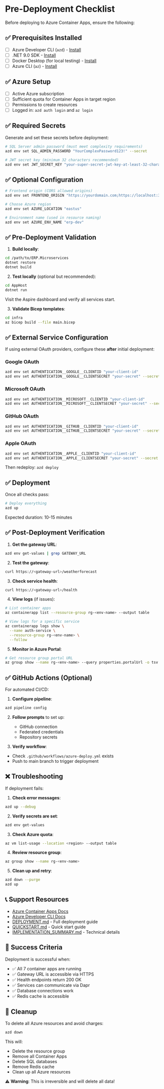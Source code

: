 # Pre-Deployment Checklist

Before deploying to Azure Container Apps, ensure the following:

## ✅ Prerequisites Installed

- [ ] Azure Developer CLI (`azd`) - [Install](https://learn.microsoft.com/azure/developer/azure-developer-cli/install-azd)
- [ ] .NET 9.0 SDK - [Install](https://dotnet.microsoft.com/download/dotnet/9.0)
- [ ] Docker Desktop (for local testing) - [Install](https://www.docker.com/products/docker-desktop)
- [ ] Azure CLI (`az`) - [Install](https://learn.microsoft.com/cli/azure/install-azure-cli)

## ✅ Azure Setup

- [ ] Active Azure subscription
- [ ] Sufficient quota for Container Apps in target region
- [ ] Permissions to create resources
- [ ] Logged in: `azd auth login` and `az login`

## ✅ Required Secrets

Generate and set these secrets before deployment:

```bash
# SQL Server admin password (must meet complexity requirements)
azd env set SQL_ADMIN_PASSWORD "YourComplexPassword123!" --secret

# JWT secret key (minimum 32 characters recommended)
azd env set JWT_SECRET_KEY "your-super-secret-jwt-key-at-least-32-characters-long" --secret
```

## ✅ Optional Configuration

```bash
# Frontend origin (CORS allowed origins)
azd env set FRONTEND_ORIGIN "https://yourdomain.com;https://localhost:3000"

# Choose Azure region
azd env set AZURE_LOCATION "eastus"

# Environment name (used in resource naming)
azd env set AZURE_ENV_NAME "erp-dev"
```

## ✅ Pre-Deployment Validation

1. **Build locally**:
```bash
cd /path/to/ERP.Microservices
dotnet restore
dotnet build
```

2. **Test locally** (optional but recommended):
```bash
cd AppHost
dotnet run
```
Visit the Aspire dashboard and verify all services start.

3. **Validate Bicep templates**:
```bash
cd infra
az bicep build --file main.bicep
```

## ✅ External Service Configuration

If using external OAuth providers, configure these **after** initial deployment:

### Google OAuth
```bash
azd env set AUTHENTICATION__GOOGLE__CLIENTID "your-client-id"
azd env set AUTHENTICATION__GOOGLE__CLIENTSECRET "your-secret" --secret
```

### Microsoft OAuth
```bash
azd env set AUTHENTICATION__MICROSOFT__CLIENTID "your-client-id"
azd env set AUTHENTICATION__MICROSOFT__CLIENTSECRET "your-secret" --secret
```

### GitHub OAuth
```bash
azd env set AUTHENTICATION__GITHUB__CLIENTID "your-client-id"
azd env set AUTHENTICATION__GITHUB__CLIENTSECRET "your-secret" --secret
```

### Apple OAuth
```bash
azd env set AUTHENTICATION__APPLE__CLIENTID "your-client-id"
azd env set AUTHENTICATION__APPLE__CLIENTSECRET "your-secret" --secret
```

Then redeploy: `azd deploy`

## ✅ Deployment

Once all checks pass:

```bash
# Deploy everything
azd up
```

Expected duration: 10-15 minutes

## ✅ Post-Deployment Verification

1. **Get the gateway URL**:
```bash
azd env get-values | grep GATEWAY_URL
```

2. **Test the gateway**:
```bash
curl https://<gateway-url>/weatherforecast
```

3. **Check service health**:
```bash
curl https://<gateway-url>/health
```

4. **View logs** (if issues):
```bash
# List container apps
az containerapp list --resource-group rg-<env-name> --output table

# View logs for a specific service
az containerapp logs show \
  --name auth-service \
  --resource-group rg-<env-name> \
  --follow
```

5. **Monitor in Azure Portal**:
```bash
# Get resource group portal URL
az group show --name rg-<env-name> --query properties.portalUrl -o tsv
```

## ✅ GitHub Actions (Optional)

For automated CI/CD:

1. **Configure pipeline**:
```bash
azd pipeline config
```

2. **Follow prompts** to set up:
   - GitHub connection
   - Federated credentials
   - Repository secrets

3. **Verify workflow**:
- Check `.github/workflows/azure-deploy.yml` exists
- Push to main branch to trigger deployment

## ❌ Troubleshooting

If deployment fails:

1. **Check error messages**:
```bash
azd up --debug
```

2. **Verify secrets are set**:
```bash
azd env get-values
```

3. **Check Azure quota**:
```bash
az vm list-usage --location <region> --output table
```

4. **Review resource group**:
```bash
az group show --name rg-<env-name>
```

5. **Clean up and retry**:
```bash
azd down --purge
azd up
```

## 📞 Support Resources

- [Azure Container Apps Docs](https://learn.microsoft.com/azure/container-apps/)
- [Azure Developer CLI Docs](https://learn.microsoft.com/azure/developer/azure-developer-cli/)
- [DEPLOYMENT.md](./DEPLOYMENT.md) - Full deployment guide
- [QUICKSTART.md](./QUICKSTART.md) - Quick start guide
- [IMPLEMENTATION_SUMMARY.md](./IMPLEMENTATION_SUMMARY.md) - Technical details

## 🎯 Success Criteria

Deployment is successful when:
- ✅ All 7 container apps are running
- ✅ Gateway URL is accessible via HTTPS
- ✅ Health endpoints return 200 OK
- ✅ Services can communicate via Dapr
- ✅ Database connections work
- ✅ Redis cache is accessible

## 🧹 Cleanup

To delete all Azure resources and avoid charges:

```bash
azd down
```

This will:
- Delete the resource group
- Remove all Container Apps
- Delete SQL databases
- Remove Redis cache
- Clean up all Azure resources

⚠️ **Warning**: This is irreversible and will delete all data!

